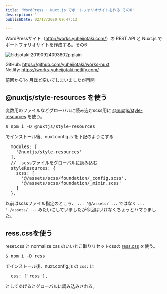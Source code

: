 ```yaml
---
title: 'WordPress + Nuxt.js でポートフォリオサイトを作る その6'
description: ''
publishDate: 02/17/2020 09:47:13

---
```

<p>WordPressサイト（<a href="http://works.yuheijotaki.com/">http://works.yuheijotaki.com/</a>）の REST API と Nuxt.js でポートフォリオサイトを作成する。その6</p>

<p><span itemscope itemtype="http://schema.org/Photograph"><img src="/images/hatena/20190924093802.png" alt="f:id:jotaki:20190924093802p:plain" title="f:id:jotaki:20190924093802p:plain" class="hatena-fotolife" itemprop="image"></span></p>

<p>GitHub: <a href="https://github.com/yuheijotaki/works-nuxt">https://github.com/yuheijotaki/works-nuxt</a><br />
Netlify: <a href="https://works-yuheijotaki.netlify.com/">https://works-yuheijotaki.netlify.com/</a></p>

<p>前回から1ヶ月ほど空いてしまいましたが再開</p>

<h2>@nuxtjs/style-resources を使う</h2>

<p>変数用のファイルなどグローバルに読み込むscss用に <a href="https://www.npmjs.com/package/@nuxtjs/style-resources">@nuxtjs/style-resources</a> を使う。</p>

<pre class="code bash" data-lang="bash" data-unlink>$ npm i -D @nuxtjs/style-resources</pre>


<p>でインストール後、nuxt.config.js を下記のようにする</p>

<pre class="code lang-javascript" data-lang="javascript" data-unlink>  modules: <span class="synIdentifier">[</span>
    <span class="synConstant">'@nuxtjs/style-resources'</span>
  <span class="synIdentifier">]</span>,
  <span class="synComment">// .scssファイルをグローバルに読み込む</span>
  styleResources: <span class="synIdentifier">{</span>
    scss: <span class="synIdentifier">[</span>
      <span class="synConstant">'@/assets/scss/foundation/_config.scss'</span>,
      <span class="synConstant">'@/assets/scss/foundation/_mixin.scss'</span>
    <span class="synIdentifier">]</span>
  <span class="synIdentifier">}</span>,
</pre>


<p>以前はscssファイル指定のところ、 <code>... '@/assets/ ...</code> ではなく <code>... './assets/ ...</code> みたいにしていましたが今回はいけなくちょっとハマりました。</p>

<h2>ress.cssを使う</h2>

<p>reset.css と normalize.css のいいとこ取りリセットcssの <a href="https://github.com/filipelinhares/ress">ress.css</a> を使う。</p>

<pre class="code bash" data-lang="bash" data-unlink>$ npm i -D ress</pre>


<p>でインストール後、nuxt.config.js の <code>css:</code> に</p>

<pre class="code lang-javascript" data-lang="javascript" data-unlink>  css: <span class="synIdentifier">[</span><span class="synConstant">'ress'</span><span class="synIdentifier">]</span>,
</pre>


<p>としてあげるとグローバルに読み込みされる。</p>

